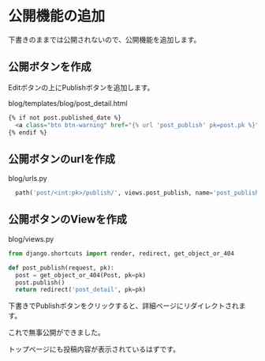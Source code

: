 # 公開機能の追加

下書きのままでは公開されないので、公開機能を追加します。

## 公開ボタンを作成

Editボタンの上にPublishボタンを追加します。

blog/templates/blog/post_detail.html
```html
{% if not post.published_date %}
  <a class="btn btn-warning" href="{% url 'post_publish' pk=post.pk %}" role="button">Publish</a>
{% endif %}
```

## 公開ボタンのurlを作成

blog/urls.py
```python
  path('post/<int:pk>/publish/', views.post_publish, name='post_publish'),
```

## 公開ボタンのViewを作成

blog/views.py
```python
from django.shortcuts import render, redirect, get_object_or_404

def post_publish(request, pk):
  post = get_object_or_404(Post, pk=pk)
  post.publish()
  return redirect('post_detail', pk=pk)
```

下書きでPublishボタンをクリックすると、詳細ページにリダイレクトされます。

これで無事公開ができました。

トップページにも投稿内容が表示されているはずです。
